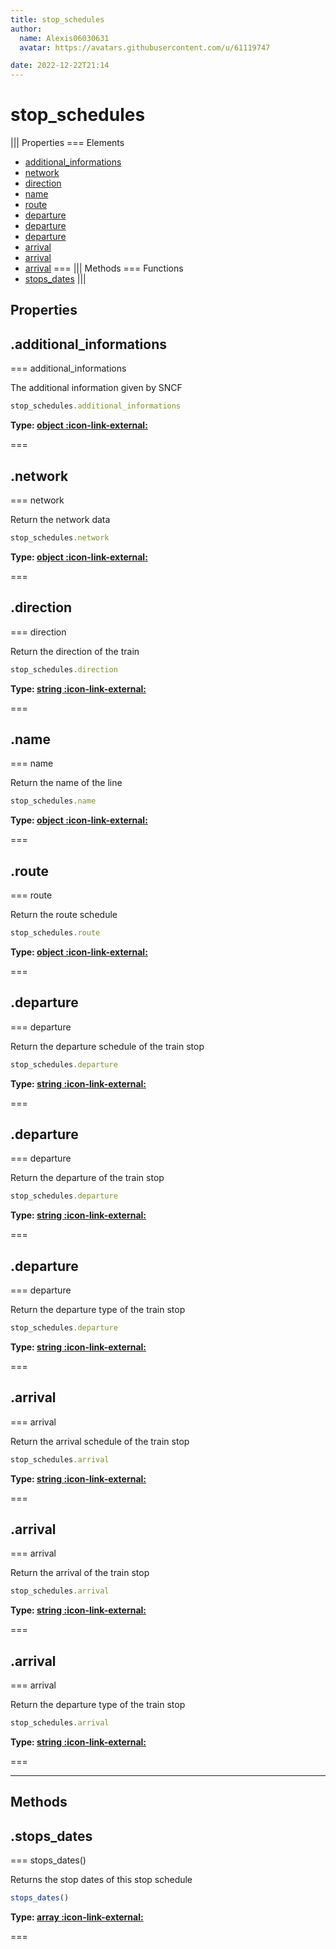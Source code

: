 ```yaml
---
title: stop_schedules
author:
  name: Alexis06030631
  avatar: https://avatars.githubusercontent.com/u/61119747

date: 2022-12-22T21:14
---
```


# stop_schedules

||| Properties
=== Elements
- [additional_informations](#additional_informations)
- [network](#network)
- [direction](#direction)
- [name](#name)
- [route](#route)
- [departure](#departure)
- [departure](#departure)
- [departure](#departure)
- [arrival](#arrival)
- [arrival](#arrival)
- [arrival](#arrival)
===
||| Methods
=== Functions
- [stops_dates](#stops_dates)
|||
## Properties
## .additional_informations

=== additional_informations

The additional information given by SNCF


```javascript
stop_schedules.additional_informations
```
**Type: [object :icon-link-external:](https://developer.mozilla.org/en-US/docs/Web/JavaScript/Reference/Global_Objects/Object)**

===

## .network

=== network

Return the network data


```javascript
stop_schedules.network
```
**Type: [object :icon-link-external:](https://developer.mozilla.org/en-US/docs/Web/JavaScript/Reference/Global_Objects/Object)**

===

## .direction

=== direction

Return the direction of the train


```javascript
stop_schedules.direction
```
**Type: [string :icon-link-external:](https://developer.mozilla.org/en-US/docs/Web/JavaScript/Reference/Global_Objects/String)**

===

## .name

=== name

Return the name of the line


```javascript
stop_schedules.name
```
**Type: [object :icon-link-external:](https://developer.mozilla.org/en-US/docs/Web/JavaScript/Reference/Global_Objects/Object)**

===

## .route

=== route

Return the route schedule


```javascript
stop_schedules.route
```
**Type: [object :icon-link-external:](https://developer.mozilla.org/en-US/docs/Web/JavaScript/Reference/Global_Objects/Object)**

===

## .departure

=== departure

Return the departure schedule of the train stop


```javascript
stop_schedules.departure
```
**Type: [string :icon-link-external:](https://developer.mozilla.org/en-US/docs/Web/JavaScript/Reference/Global_Objects/String)**

===

## .departure

=== departure

Return the departure of the train stop


```javascript
stop_schedules.departure
```
**Type: [string :icon-link-external:](https://developer.mozilla.org/en-US/docs/Web/JavaScript/Reference/Global_Objects/String)**

===

## .departure

=== departure

Return the departure type of the train stop


```javascript
stop_schedules.departure
```
**Type: [string :icon-link-external:](https://developer.mozilla.org/en-US/docs/Web/JavaScript/Reference/Global_Objects/String)**

===

## .arrival

=== arrival

Return the arrival schedule of the train stop


```javascript
stop_schedules.arrival
```
**Type: [string :icon-link-external:](https://developer.mozilla.org/en-US/docs/Web/JavaScript/Reference/Global_Objects/String)**

===

## .arrival

=== arrival

Return the arrival of the train stop


```javascript
stop_schedules.arrival
```
**Type: [string :icon-link-external:](https://developer.mozilla.org/en-US/docs/Web/JavaScript/Reference/Global_Objects/String)**

===

## .arrival

=== arrival

Return the departure type of the train stop


```javascript
stop_schedules.arrival
```
**Type: [string :icon-link-external:](https://developer.mozilla.org/en-US/docs/Web/JavaScript/Reference/Global_Objects/String)**

===

---
## Methods
## .stops_dates

=== stops_dates()

Returns the stop dates of this stop schedule


```javascript
stops_dates()
```
**Type: [array :icon-link-external:](https://developer.mozilla.org/en-US/docs/Web/JavaScript/Reference/Global_Objects/Array)**

===

